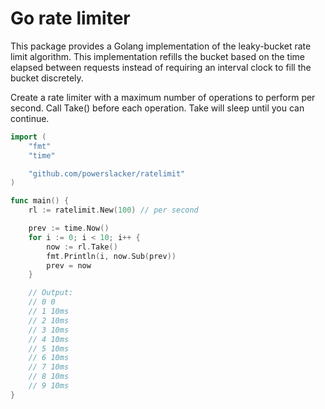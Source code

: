 # Go rate limiter

This package provides a Golang implementation of the leaky-bucket rate limit algorithm.
This implementation refills the bucket based on the time elapsed between
requests instead of requiring an interval clock to fill the bucket discretely.

Create a rate limiter with a maximum number of operations to perform per second.
Call Take() before each operation. Take will sleep until you can continue.

```go
import (
	"fmt"
	"time"

	"github.com/powerslacker/ratelimit"
)

func main() {
    rl := ratelimit.New(100) // per second

    prev := time.Now()
    for i := 0; i < 10; i++ {
        now := rl.Take()
        fmt.Println(i, now.Sub(prev))
        prev = now
    }

    // Output:
    // 0 0
    // 1 10ms
    // 2 10ms
    // 3 10ms
    // 4 10ms
    // 5 10ms
    // 6 10ms
    // 7 10ms
    // 8 10ms
    // 9 10ms
}
```
